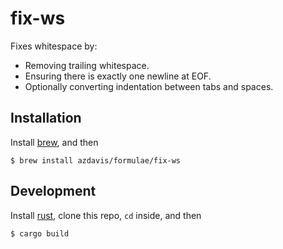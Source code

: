 # fix-ws

Fixes whitespace by:

- Removing trailing whitespace.
- Ensuring there is exactly one newline at EOF.
- Optionally converting indentation between tabs and spaces.

## Installation

Install [brew][], and then

```
$ brew install azdavis/formulae/fix-ws
```

## Development

Install [rust][], clone this repo, `cd` inside, and then

```
$ cargo build
```

[brew]: https://brew.sh
[rust]: https://www.rust-lang.org
